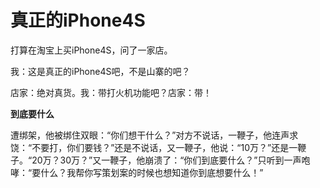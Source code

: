 # 真正的iPhone4S

打算在淘宝上买iPhone4S，问了一家店。 

我：这是真正的iPhone4S吧，不是山寨的吧？ 

店家：绝对真货。我：带打火机功能吧？店家：带！ 

**到底要什么**

遭绑架，他被绑住双眼：“你们想干什么？”对方不说话，一鞭子，他连声求饶：“不要打，你们要钱？”还是不说话，又一鞭子，他说：“10万？”还是一鞭子。“20万？30万？”又一鞭子，他崩溃了：“你们到底要什么？”只听到一声咆哮：“要什么？我帮你写策划案的时候也想知道你到底想要什么！”